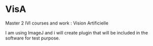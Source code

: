 VisA
====

Master 2 IVI courses and work : Vision Artificielle

I am using ImageJ and i will create plugin that will be included in the software for test purpose.